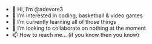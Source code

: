 - 👋 Hi, I’m @adevore3
- 👀 I’m interested in coding, basketball & video games
- 🌱 I’m currently learning all of those things
- 💞️ I’m looking to collaborate on nothing at the moment
- 📫 How to reach me... (if you know then you know)

